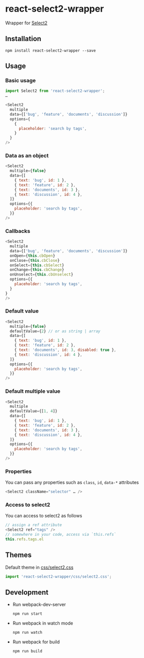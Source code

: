 # react-select2-wrapper

Wrapper for [Select2](https://select2.github.io/)

## Installation

```
npm install react-select2-wrapper --save
```

## Usage

### Basic usage

```js
import Select2 from 'react-select2-wrapper';
…

<Select2
  multiple
  data={['bug', 'feature', 'documents', 'discussion']}
  options={
    {
      placeholder: 'search by tags',
    }
  }
/>
```

### Data as an object

```js
<Select2
  multiple={false}
  data={[
    { text: 'bug', id: 1 },
    { text: 'feature', id: 2 },
    { text: 'documents', id: 3 },
    { text: 'discussion', id: 4 },
  ]}
  options={{
    placeholder: 'search by tags',
  }}
/>
```

### Callbacks

```js
<Select2
  multiple
  data={['bug', 'feature', 'documents', 'discussion']}
  onOpen={this.cbOpen}
  onClose={this.cbClose}
  onSelect={this.cbSelect}
  onChange={this.cbChange}
  onUnselect={this.cbUnselect}
  options={{
    placeholder: 'search by tags',
  }
}
/>
```

### Default value

```js
<Select2
  multiple={false}
  defaultValue={2} // or as string | array
  data={[
    { text: 'bug', id: 1 },
    { text: 'feature', id: 2 },
    { text: 'documents', id: 3, disabled: true },
    { text: 'discussion', id: 4 },
  ]}
  options={{
    placeholder: 'search by tags',
  }}
/>
```

### Default multiple value

```js
<Select2
  multiple
  defaultValue={[1, 4]}
  data={[
    { text: 'bug', id: 1 },
    { text: 'feature', id: 2 },
    { text: 'documents', id: 3 },
    { text: 'discussion', id: 4 },
  ]}
  options={{
    placeholder: 'search by tags',
  }}
/>
```

### Properties

You can pass any properties such as `class`, `id`, `data-*` attributes

```js
<Select2 className="selector" … />
```

### Access to select2

You can access to select2 as follows
```js
// assign a ref attribute
<Select2 ref="tags" />
// somewhere in your code, access via `this.refs`
this.refs.tags.el
```

## Themes

Default theme in [css/select2.css](css/select2.css)

```js
import 'react-select2-wrapper/css/select2.css';
```

## Development

- Run webpack-dev-server
  ```
  npm run start
  ```

- Run webpack in watch mode
  ```
  npm run watch
  ```

- Run webpack for build
  ```
  npm run build
  ```
